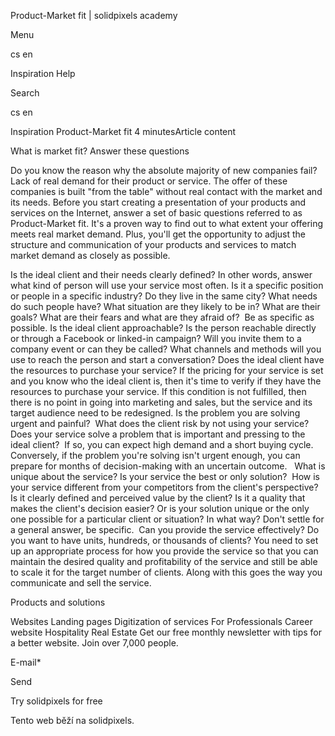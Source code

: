 <p>Product-Market fit | solidpixels academy</p>
<p>Menu</p>
<p>cs en</p>
<p>Inspiration Help</p>
<p>Search</p>
<p>cs en</p>
<p>Inspiration
Product-Market fit
4 minutesArticle content</p>
<p>What is market fit?
Answer these questions</p>
<p>Do you know the reason why the absolute majority of new companies fail? Lack of real demand for their product or service. The offer of these companies is built "from the table" without real contact with the market and its needs.
Before you start creating a presentation of your products and services on the Internet, answer a set of basic questions referred to as Product-Market fit.
It's a proven way to find out to what extent your offering meets real market demand. Plus, you'll get the opportunity to adjust the structure and communication of your products and services to match market demand as closely as possible. </p>
<p>Is the ideal client and their needs clearly defined?
In other words, answer what kind of person will use your service most often. Is it a specific position or people in a specific industry? Do they live in the same city? What needs do such people have? What situation are they likely to be in? What are their goals? What are their fears and what are they afraid of?  Be as specific as possible.
Is the ideal client approachable?
Is the person reachable directly or through a Facebook or linked-in campaign? Will you invite them to a company event or can they be called? What channels and methods will you use to reach the person and start a conversation?
Does the ideal client have the resources to purchase your service?
If the pricing for your service is set and you know who the ideal client is, then it's time to verify if they have the resources to purchase your service. If this condition is not fulfilled, then there is no point in going into marketing and sales, but the service and its target audience need to be redesigned.
Is the problem you are solving urgent and painful? 
What does the client risk by not using your service? Does your service solve a problem that is important and pressing to the ideal client?  If so, you can expect high demand and a short buying cycle. Conversely, if the problem you're solving isn't urgent enough, you can prepare for months of decision-making with an uncertain outcome.  
What is unique about the service? Is your service the best or only solution? 
How is your service different from your competitors from the client's perspective? Is it clearly defined and perceived value by the client? Is it a quality that makes the client's decision easier? Or is your solution unique or the only one possible for a particular client or situation? In what way? Don't settle for a general answer, be specific. 
Can you provide the service effectively?
Do you want to have units, hundreds, or thousands of clients? You need to set up an appropriate process for how you provide the service so that you can maintain the desired quality and profitability of the service and still be able to scale it for the target number of clients. Along with this goes the way you communicate and sell the service.</p>
<p>Products and solutions</p>
<p>Websites
Landing pages
Digitization of services
For Professionals
 Career website
Hospitality
Real Estate
 Get our free monthly newsletter with tips for a better website. Join over 7,000 people.</p>
<p>E-mail*</p>
<p>Send</p>
<p>Try solidpixels for free</p>
<p>Tento web běží na solidpixels.</p>